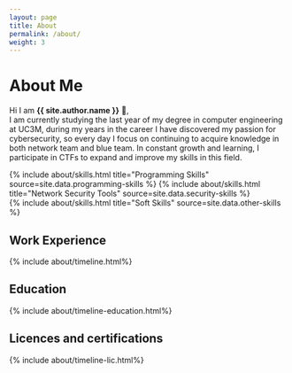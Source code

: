```yaml
---
layout: page
title: About
permalink: /about/
weight: 3
---
```


# **About Me**

Hi I am **{{ site.author.name }}** :wave:,<br>
I am currently studying the last year of my degree in computer engineering at UC3M, during my years in the career I have discovered my passion for cybersecurity, so every day I focus on continuing to acquire knowledge in both network team and blue team. In constant growth and learning, I participate in CTFs to expand and improve my skills in this field.

<div class="row">
{% include about/skills.html title="Programming Skills" source=site.data.programming-skills %}
{% include about/skills.html title="Network Security Tools" source=site.data.security-skills %}
</div>

<div class="row">
{% include about/skills.html title="Soft Skills" source=site.data.other-skills %}
</div>

<div class="row">
    <div class ="col-lg">
        <h2 class ="mb-3">Work Experience</h2>
        {% include about/timeline.html%}
    </div>
</div>

<div class="row">
    <div class ="col-lg">
        <h2 class ="mb-3">Education</h2>
        {% include about/timeline-education.html%}
    </div>
</div>

<div class="row">
    <div class ="col-lg">
        <h2 class ="mb-3">Licences and certifications</h2>
        {% include about/timeline-lic.html%}
    </div>
</div>
